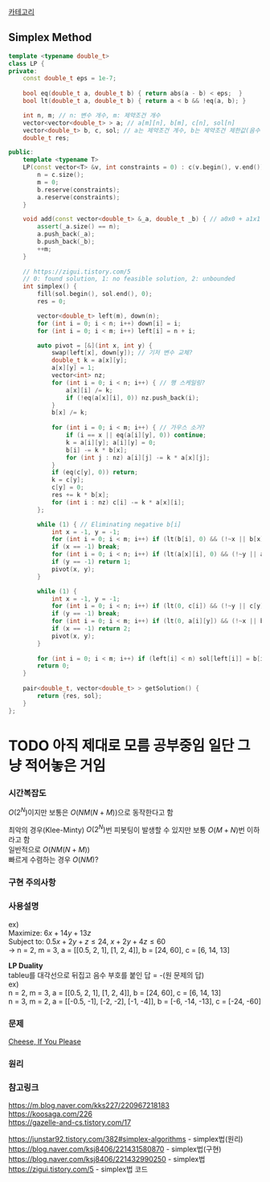 [카테고리](/README.md)
## Simplex Method
```cpp
template <typename double_t>
class LP {
private:
    const double_t eps = 1e-7;
    
    bool eq(double_t a, double_t b) { return abs(a - b) < eps;  }
    bool lt(double_t a, double_t b) { return a < b && !eq(a, b); }

    int n, m; // n: 변수 개수, m: 제약조건 개수
    vector<vector<double_t> > a; // a[m][n], b[m], c[n], sol[n]
    vector<double_t> b, c, sol; // a는 제약조건 계수, b는 제약조건 제한값(음수 가능), c는 최대화할 목적함수의 계수
    double_t res;

public:
    template <typename T>
    LP(const vector<T> &v, int constraints = 0) : c(v.begin(), v.end()), sol(v.size()) { // c는 목적함수의 계수들임, 1-based임
        n = c.size();
        m = 0;
        b.reserve(constraints);
        a.reserve(constraints);
    }

    void add(const vector<double_t> &_a, double_t _b) { // a0x0 + a1x1 + ... + a(n-1)x(n-1) <= b
        assert(_a.size() == n);
        a.push_back(_a);
        b.push_back(_b);
        ++m;
    }
    
    // https://zigui.tistory.com/5
    // 0: found solution, 1: no feasible solution, 2: unbounded
    int simplex() {
        fill(sol.begin(), sol.end(), 0);
        res = 0;

        vector<double_t> left(m), down(n);
        for (int i = 0; i < n; i++) down[i] = i;
        for (int i = 0; i < m; i++) left[i] = n + i;

        auto pivot = [&](int x, int y) {
            swap(left[x], down[y]); // 기저 변수 교체?
            double_t k = a[x][y];
            a[x][y] = 1;
            vector<int> nz;
            for (int i = 0; i < n; i++) { // 행 스케일링?
                a[x][i] /= k;
                if (!eq(a[x][i], 0)) nz.push_back(i);
            }
            b[x] /= k;
    
            for (int i = 0; i < m; i++) { // 가우스 소거?
                if (i == x || eq(a[i][y], 0)) continue;
                k = a[i][y]; a[i][y] = 0;
                b[i] -= k * b[x];
                for (int j : nz) a[i][j] -= k * a[x][j];
            }
            if (eq(c[y], 0)) return;
            k = c[y];
            c[y] = 0;
            res += k * b[x];
            for (int i : nz) c[i] -= k * a[x][i];
        };

        while (1) { // Eliminating negative b[i]
            int x = -1, y = -1;
            for (int i = 0; i < m; i++) if (lt(b[i], 0) && (!~x || b[x] > b[i])) x = i;
            if (x == -1) break;
            for (int i = 0; i < n; i++) if (lt(a[x][i], 0) && (!~y || a[x][y] > a[x][i])) y = i;
            if (y == -1) return 1;
            pivot(x, y);
        }

        while (1) {
            int x = -1, y = -1;
            for (int i = 0; i < n; i++) if (lt(0, c[i]) && (!~y || c[y] < c[i])) y = i;
            if (y == -1) break;
            for (int i = 0; i < m; i++) if (lt(0, a[i][y]) && (!~x || b[x]/a[x][y] > b[i]/a[i][y])) x = i;
            if (x == -1) return 2;
            pivot(x, y);
        }
        
        for (int i = 0; i < m; i++) if (left[i] < n) sol[left[i]] = b[i];
        return 0;
    }
    
    pair<double_t, vector<double_t> > getSolution() {
        return {res, sol};
    }
};
```
# TODO 아직 제대로 모름 공부중임 일단 그냥 적어놓은 거임   
### 시간복잡도

$O(2^N)$이지만 보통은 $O(NM(N+M))$으로 동작한다고 함      

최악의 경우(Klee-Minty) $O(2^N)$번 피봇팅이 발생할 수 있지만 보통 $O(M+N)$번 이하라고 함   
일반적으로 $O(NM(N+M))$   
빠르게 수렴하는 경우 $O(NM)$?   

### 구현 주의사항


### 사용설명
ex)   
    Maximize: $6x + 14y + 13z$   
    Subject to: $0.5x + 2y + z \le 24$, $x + 2y + 4z \le 60$   
    -> n = 2, m = 3, a = \[\[0.5, 2, 1\], \[1, 2, 4\]\], b = \[24, 60\], c = \[6, 14, 13\]

__LP Duality__   
tableu를 대각선으로 뒤집고 음수 부호를 붙인 답 = -(원 문제의 답)   
ex)   
n = 2, m = 3, a = [[0.5, 2, 1], [1, 2, 4]], b = [24, 60], c = [6, 14, 13]   
n = 3, m = 2, a = [[-0.5, -1], [-2, -2], [-1, -4]], b = [-6, -14, -13], c = [-24, -60]   

### 문제
[Cheese, If You Please](https://www.acmicpc.net/problem/17854)   

### 원리


### 참고링크
https://m.blog.naver.com/kks227/220967218183   
https://koosaga.com/226   
https://gazelle-and-cs.tistory.com/17

https://junstar92.tistory.com/382#simplex-algorithms - simplex법(원리)   
https://blog.naver.com/ksj8406/221431580870 - simplex법(구현)   
https://blog.naver.com/ksj8406/221432990250 - simplex법   
https://zigui.tistory.com/5 - simplex법 코드   

<!-- TODO
아직 안 읽어봤음 

한글자료(서울대)
https://ocw.snu.ac.kr/node/15734
https://ocw.snu.ac.kr/node/14955

영어자료
https://www.geeksforgeeks.org/linear-programming/
https://codeforces.com/blog/entry/105049
https://codeforces.com/blog/entry/105789

-->